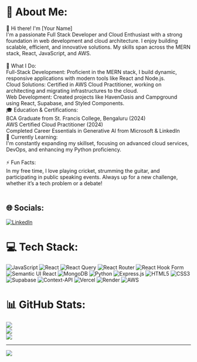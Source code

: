 # 💫 About Me:
👋 Hi there! I'm [Your Name]<br>I'm a passionate Full Stack Developer and Cloud Enthusiast with a strong foundation in web development and cloud architecture. I enjoy building scalable, efficient, and innovative solutions. My skills span across the MERN stack, React, JavaScript, and AWS.<br><br>🚀 What I Do:<br>Full-Stack Development: Proficient in the MERN stack, I build dynamic, responsive applications with modern tools like React and Node.js.<br>Cloud Solutions: Certified in AWS Cloud Practitioner, working on architecting and migrating infrastructures to the cloud.<br>Web Development: Created projects like HavenOasis and Campground using React, Supabase, and Styled Components.<br>🎓 Education & Certifications:<br>BCA Graduate from St. Francis College, Bengaluru (2024)<br>AWS Certified Cloud Practitioner (2024)<br>Completed Career Essentials in Generative AI from Microsoft & LinkedIn<br>🌱 Currently Learning:<br>I'm constantly expanding my skillset, focusing on advanced cloud services, DevOps, and enhancing my Python proficiency.<br><br>⚡ Fun Facts:<br>In my free time, I love playing cricket, strumming the guitar, and participating in public speaking events. Always up for a new challenge, whether it’s a tech problem or a debate!<br><br>


## 🌐 Socials:
[![LinkedIn](https://img.shields.io/badge/LinkedIn-%230077B5.svg?logo=linkedin&logoColor=white)](https://linkedin.com/in/https://www.linkedin.com/in/p-akash02/) 

# 💻 Tech Stack:
![JavaScript](https://img.shields.io/badge/javascript-%23323330.svg?style=for-the-badge&logo=javascript&logoColor=%23F7DF1E) ![React](https://img.shields.io/badge/react-%2320232a.svg?style=for-the-badge&logo=react&logoColor=%2361DAFB) ![React Query](https://img.shields.io/badge/-React%20Query-FF4154?style=for-the-badge&logo=react%20query&logoColor=white) ![React Router](https://img.shields.io/badge/React_Router-CA4245?style=for-the-badge&logo=react-router&logoColor=white) ![React Hook Form](https://img.shields.io/badge/React%20Hook%20Form-%23EC5990.svg?style=for-the-badge&logo=reacthookform&logoColor=white) ![Semantic UI React](https://img.shields.io/badge/Semantic%20UI%20React-%2335BDB2.svg?style=for-the-badge&logo=SemanticUIReact&logoColor=white) ![MongoDB](https://img.shields.io/badge/MongoDB-%234ea94b.svg?style=for-the-badge&logo=mongodb&logoColor=white) ![Python](https://img.shields.io/badge/python-3670A0?style=for-the-badge&logo=python&logoColor=ffdd54) ![Express.js](https://img.shields.io/badge/express.js-%23404d59.svg?style=for-the-badge&logo=express&logoColor=%2361DAFB) ![HTML5](https://img.shields.io/badge/html5-%23E34F26.svg?style=for-the-badge&logo=html5&logoColor=white) ![CSS3](https://img.shields.io/badge/css3-%231572B6.svg?style=for-the-badge&logo=css3&logoColor=white) ![Supabase](https://img.shields.io/badge/Supabase-3ECF8E?style=for-the-badge&logo=supabase&logoColor=white) ![Context-API](https://img.shields.io/badge/Context--Api-000000?style=for-the-badge&logo=react) ![Vercel](https://img.shields.io/badge/vercel-%23000000.svg?style=for-the-badge&logo=vercel&logoColor=white) ![Render](https://img.shields.io/badge/Render-%46E3B7.svg?style=for-the-badge&logo=render&logoColor=white) ![AWS](https://img.shields.io/badge/AWS-%23FF9900.svg?style=for-the-badge&logo=amazon-aws&logoColor=white)
# 📊 GitHub Stats:
![](https://github-readme-stats.vercel.app/api?username=Akash101202&theme=dark&hide_border=false&include_all_commits=false&count_private=false)<br/>
![](https://github-readme-streak-stats.herokuapp.com/?user=Akash101202&theme=dark&hide_border=false)<br/>
![](https://github-readme-stats.vercel.app/api/top-langs/?username=Akash101202&theme=dark&hide_border=false&include_all_commits=false&count_private=false&layout=compact)

---
[![](https://visitcount.itsvg.in/api?id=Akash101202&icon=0&color=9)](https://visitcount.itsvg.in)

<!-- Proudly created with GPRM ( https://gprm.itsvg.in ) -->
